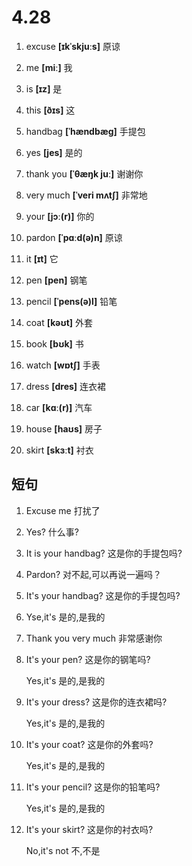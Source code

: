 # 4.28

1. excuse **[ɪkˈskjuːs]** 原谅

2. me **[miː]** 我

3. is **[ɪz]** 是

4. this **[ðɪs]** 这

5. handbag **[ˈhændbæɡ]** 手提包

6. yes **[jes]** 是的

7. thank you **[ˈθæŋk juː]** 谢谢你

8. very much **[ˈveri mʌtʃ]** 非常地

9. your **[jɔː(r)]** 你的

10. pardon **[ˈpɑːd(ə)n]** 原谅

11. it **[ɪt]** 它

12. pen **[pen]** 钢笔

13. pencil **[ˈpens(ə)l]** 铅笔

14. coat **[kəʊt]** 外套

15. book **[bʊk]** 书

16. watch **[wɒtʃ]** 手表

17. dress **[dres]** 连衣裙

18. car **[kɑː(r)]** 汽车

19. house **[haʊs]** 房子

20. skirt **[skɜːt]** 衬衣

## 短句

1. Excuse me
   打扰了

2. Yes?
   什么事?

3. It is your handbag?
   这是你的手提包吗?

4. Pardon?
   对不起,可以再说一遍吗？

5. It's your handbag?
   这是你的手提包吗?

6. Yse,it's
   是的,是我的

7. Thank you very much
   非常感谢你

8. It's your pen?
   这是你的钢笔吗?

   Yes,it's
   是的,是我的

9. It's your dress?
   这是你的连衣裙吗?

   Yes,it's
   是的,是我的

10. It's your coat?
    这是你的外套吗?

    Yes,it's
    是的,是我的

11. It's your pencil?
    这是你的铅笔吗?

    Yes,it's
    是的,是我的

12. It's your skirt?
    这是你的衬衣吗?

    No,it's not
    不,不是
